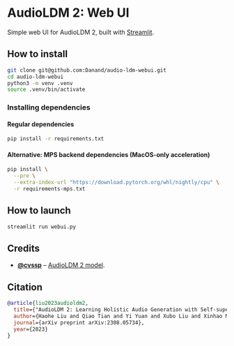 # AudioLDM 2: Web UI

Simple web UI for AudioLDM 2, built with [Streamlit](https://streamlit.io/).

## How to install

```bash
git clone git@github.com:Danand/audio-ldm-webui.git
cd audio-ldm-webui
python3 -m venv .venv
source .venv/bin/activate
```

### Installing dependencies

#### Regular dependencies

```bash
pip install -r requirements.txt
```

#### Alternative: MPS backend dependencies (MacOS-only acceleration)

```bash
pip install \
  --pre \
  --extra-index-url "https://download.pytorch.org/whl/nightly/cpu" \
  -r requirements-mps.txt
```

## How to launch

```bash
streamlit run webui.py
```

## Credits

- [**@cvssp**](https://huggingface.co/cvssp) – [AudioLDM 2 model](https://huggingface.co/cvssp/audioldm2).

## Citation

```bibtex
@article{liu2023audioldm2,
  title={"AudioLDM 2: Learning Holistic Audio Generation with Self-supervised Pretraining"},
  author={Haohe Liu and Qiao Tian and Yi Yuan and Xubo Liu and Xinhao Mei and Qiuqiang Kong and Yuping Wang and Wenwu Wang and Yuxuan Wang and Mark D. Plumbley},
  journal={arXiv preprint arXiv:2308.05734},
  year={2023}
}
```
